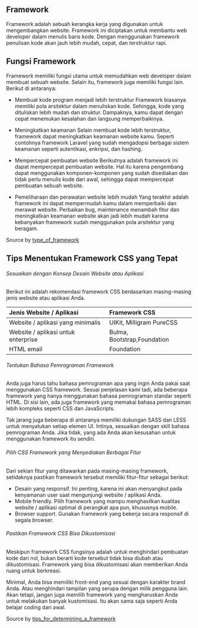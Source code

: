 ## Framework
Framework adalah sebuah kerangka kerja yang digunakan untuk mengembangkan website. Framework ini diciptakan untuk membantu web developer dalam menulis baris kode. Dengan menggunakan framework penulisan kode akan jauh lebih mudah, cepat, dan terstruktur rapi.

## Fungsi Framework 
Framework memiliki fungsi utama untuk memudahkan web developer dalam membuat sebuah website. Selain itu, framework juga memiliki fungsi lain. Berikut di antaranya:

- Membuat kode program menjadi lebih terstruktur
Framework biasanya memiliki pola arsitektur dalam menuliskan kode. Sehingga, kode yang dituliskan lebih mudah dan struktur. Dampaknya, kamu dapat dengan cepat menemukan kesalahan dan langsung memperbaikinya.

- Meningkatkan keamanan
Selain membuat kode lebih terstruktur, framework dapat meningkatkan keamanan website kamu. Seperti contohnya framework Laravel yang sudah mengadopsi berbagai sistem keamanan seperti autentikasi, enkripsi, dan hashing.

- Mempercepat pembuatan website
Berikutnya adalah framework ini dapat mempercepat pembuatan website. Hal itu karena pengembang dapat menggunakan komponen-komponen yang sudah disediakan dan tidak perlu menulis kode dari awal, sehingga dapat mempercepat pembuatan sebuah website.

- Pemeliharaan dan perawatan website lebih mudah
Yang terakhir adalah framework ini dapat mempermudah kamu dalam memperbaiki dan merawat website. Perbaikan bug, maintenance menambah fitur dan meningkatkan keamanan website akan jadi lebih mudah karena kebanyakan framework sudah menggunakan pola arsitektur yang beragam.

Source by [type_of_framework](https://www.dicoding.com/blog/apa-itu-framework/)

## Tips Menentukan Framework CSS yang Tepat
###### Sesuaikan dengan Konsep Desain Website atau Aplikasi
Berikut ini adalah rekomendasi framework CSS berdasarkan masing-masing jenis website atau aplikasi Anda.

|        Jenis Website / Aplikasi      |        Framework CSS        |
| :------------------------------------| :---------------------------|
|  Website / aplikasi yang minimalis   | UIKit, Milligram PureCSS    |
|  Website / aplikasi untuk enterprise | Bulma, Bootstrap,Foundation |
|  HTML email	                       | Foundation                  |

###### Tentukan Bahasa Pemrograman Framework
Anda juga harus tahu bahasa pemrograman apa yang ingin Anda pakai saat menggunakan CSS framework. Sesuai penjelasan kami tadi, ada beberapa framework yang hanya menggunakan bahasa pemrograman standar seperti HTML. Di sisi lain, ada juga framework yang memakai bahasa pemrograman lebih kompleks seperti CSS dan JavaScripts.

Tak jarang juga beberapa di antaranya memiliki dukungan SASS dan LESS untuk menyatukan setiap elemen UI. Intinya, sesuaikan dengan skill bahasa pemrograman Anda. Jika tidak, yang ada Anda akan kesusahan untuk menggunakan framework itu sendiri.

###### Pilih CSS Framework yang Menyediakan Berbagai Fitur
Dari sekian fitur yang ditawarkan pada masing-masing framework, setidaknya pastikan framework tersebut memiliki fitur-fitur sebagai berikut:

* Desain yang responsif. Ini penting, karena ini akan menyangkut pada kenyamanan user saat mengunjungi website / aplikasi Anda.
* Mobile friendly. Pilih framework yang mampu menghasilkan kualitas website / aplikasi optimal di perangkat apa pun, khususnya mobile.
* Browser support. Gunakan framework yang bekerja secara responsif di segala browser.

###### Pastikan Framework CSS Bisa Dikustomisasi
Meskipun framework CSS fungsinya adalah untuk menghindari pembuatan kode dari nol, bukan berarti kode tersebut tidak bisa diubah atau dikustomisasi. Framework yang bisa dikustomisasi akan memberikan Anda ruang untuk berkreasi.

Minimal, Anda bisa memiliki front-end yang sesuai dengan karakter brand Anda. Atau menghindari tampilan yang serupa dengan milik pengguna lain. Akan tetapi, jangan juga memilih framework yang mengharuskan Anda untuk melakukan banyak kustomisasi. Itu akan sama saja seperti Anda belajar coding dari awal.

Source by [tips_for_determining_a_framework](https://www.niagahoster.co.id/blog/css-framework-terbaik/#3_Tips_Menentukan_Framework_CSS_yang_Tepat)
